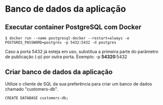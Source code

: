 # Banco de dados da aplicação

## Executar container PostgreSQL com Docker
    
`$ docker run --name postgresql-docker --restart=always -e POSTGRES_PASSWORD=postgres -p 5432:5432 -d postgres`

Caso a porta 5432 já esteja em uso, substitua a primeira parte do parâmetro de publicação (-p) por outra porta. Exemplo: -p **54320**:5432 
    
## Criar banco de dados da aplicação

Utilize o cliente de SQL da sua preferência para criar um banco de dados chamado "customers-db".

`CREATE DATABASE customers-db;`
